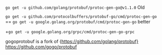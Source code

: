 
`go get -u github.com/golang/protobuf/protoc-gen-go@v1.1.0`  Old  

`go get -u github.com/protocolbuffers/protobuf-go/cmd/protoc-gen-go`  
==  `go get -u google.golang.org/protobuf/cmd/protoc-gen-go`  better  




+`go get -u google.golang.org/grpc/cmd/protoc-gen-go-grpc`    





gogoprotobuf is a fork of {https://github.com/golang/protobuf}  
https://github.com/gogo/protobuf   
